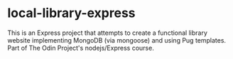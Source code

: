 # local-library-express

This is an Express project that attempts to create a functional library website implementing MongoDB (via mongoose) and using Pug templates.
Part of The Odin Project's nodejs/Express course.

